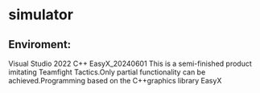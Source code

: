 # simulator
## Enviroment: 
Visual Studio 2022 
C++ 
EasyX_20240601 
This is a semi-finished product imitating Teamfight Tactics.Only partial functionality can be achieved.Programming based on the C++graphics library EasyX
